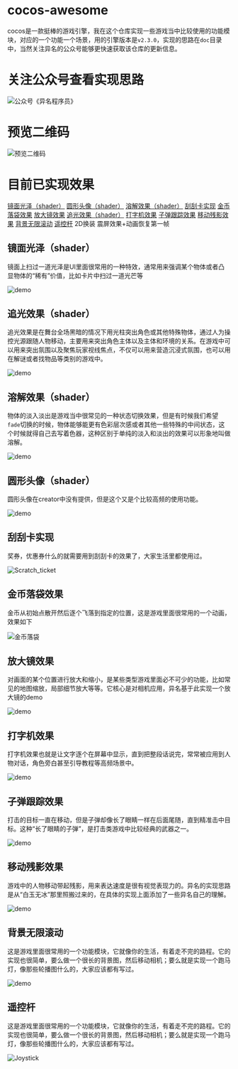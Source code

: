 # cocos-awesome
cocos是一款挺棒的游戏引擎，我在这个仓库实现一些游戏当中比较使用的功能模块，对应的一个功能一个场景，用的引擎版本是`v2.3.0`，实现的思路在`doc`目录中，当然关注异名的公众号能够更快速获取该仓库的更新信息。

# 关注公众号查看实现思路
![公众号《异名程序员》](./doc/wxgzh.png)

# 预览二维码
![预览二维码](./doc/demo.png)

# 目前已实现效果

[镜面光泽（shader）](./doc/Specular_gloss/镜面光泽.md)
[圆形头像（shader）](./doc/Circle_avatar/shader圆形头像.md)
[溶解效果（shader）](./doc/Dissolve_color/溶解效果.md)
[刮刮卡实现](./doc/Scratch_ticket/Scratch_ticket.md)
[金币落袋效果](./doc/Coin_fly_to_wallet/金币落袋效果.md)
[放大镜效果](./doc/Magnifying_mirror/局部放大效果.md)
[追光效果（shader）](./doc/Follow_spot/追光效果.md)
[打字机效果](./doc/Typer/打字机效果.md)
[子弹跟踪效果](./doc/Bullet_Tracking/子弹跟踪效果.md)
[移动残影效果](./doc/Moving_ghost/Moving_ghost.md)
[背景无限滚动](./doc/Infinite_bg_scroll/背景无限滚动.md)
[遥控杆](./doc/Joystick/遥控杆.md)
2D换装
震屏效果+动画恢复第一帧

## 镜面光泽（shader）
镜面上扫过一道光泽是UI里面很常用的一种特效，通常用来强调某个物体或者凸显物体的“稀有”价值，比如卡片中扫过一道光芒等

![demo](./doc/Specular_gloss/resources/demo.gif)

## 追光效果（shader）
追光效果是在舞台全场黑暗的情况下用光柱突出角色或其他特殊物体，通过人为操控光源跟随人物移动，主要用来突出角色主体以及主体和环境的关系。在游戏中可以用来突出氛围以及聚焦玩家视线焦点，不仅可以用来营造沉浸式氛围，也可以用在解谜或者找物品等类别的游戏中。

![demo](./doc/Follow_spot/resources/demo.gif)

## 溶解效果（shader）
物体的淡入淡出是游戏当中很常见的一种状态切换效果，但是有时候我们希望`fade`切换的时候，物体能够能更有色彩层次感或者其他一些特殊的中间状态，这个时候就得自己去写着色器，这种区别于单纯的淡入和淡出的效果可以形象地叫做溶解。

![demo](./doc/Dissolve_color/resources/demo.gif)

## 圆形头像（shader）
圆形头像在creator中没有提供，但是这个又是个比较高频的使用功能。

![demo](./doc/Circle_avatar/resources/demo.png)


## 刮刮卡实现
奖券，优惠券什么的就需要用到刮刮卡的效果了，大家生活里都使用过。

![Scratch_ticket](./doc/Scratch_ticket/resource/Scratch_ticket.gif)

## 金币落袋效果
金币从初始点散开然后逐个飞落到指定的位置，这是游戏里面很常用的一个动画，效果如下

![金币落袋](./doc/Coin_fly_to_wallet/resourse/fly_gold.gif)

## 放大镜效果
对画面的某个位置进行放大和缩小，是某些类型游戏里面必不可少的功能，比如常见的地图缩放，局部细节放大等等。它核心是对相机应用，异名基于此实现一个放大镜的demo

![demo](./doc/Magnifying_mirror/resources/demo.gif)

## 打字机效果
打字机效果也就是让文字逐个在屏幕中显示，直到把整段话说完，常常被应用到人物对话，角色旁白甚至引导教程等高频场景中。

![demo](./doc/Typer/resource/demo.gif)

## 子弹跟踪效果
打击的目标一直在移动，但是子弹却像长了眼睛一样在后面尾随，直到精准击中目标。这种“长了眼睛的子弹”，是打击类游戏中比较经典的武器之一。

![demo](./doc/Bullet_Tracking/resources/demo.gif)

## 移动残影效果
游戏中的人物移动带起残影，用来表达速度是很有视觉表现力的。异名的实现思路是从“白玉无冰”那里照搬过来的，在具体的实现上面添加了一些异名自己的理解。

![demo](./doc/Moving_ghost/resource/demo.gif)

## 背景无限滚动
这是游戏里面很常用的一个功能模块，它就像你的生活，有着走不完的路程。它的实现也很简单，要么做一个很长的背景图，然后移动相机；要么就是实现一个跑马灯，像那些轮播图什么的，大家应该都有写过。

![demo](./doc/Infinite_bg_scroll/resourse/Infinite_bg_scroll.gif)

## 遥控杆
这是游戏里面很常用的一个功能模块，它就像你的生活，有着走不完的路程。它的实现也很简单，要么做一个很长的背景图，然后移动相机；要么就是实现一个跑马灯，像那些轮播图什么的，大家应该都有写过。

![Joystick](./doc/Joystick/resourse/Joystick.gif)



